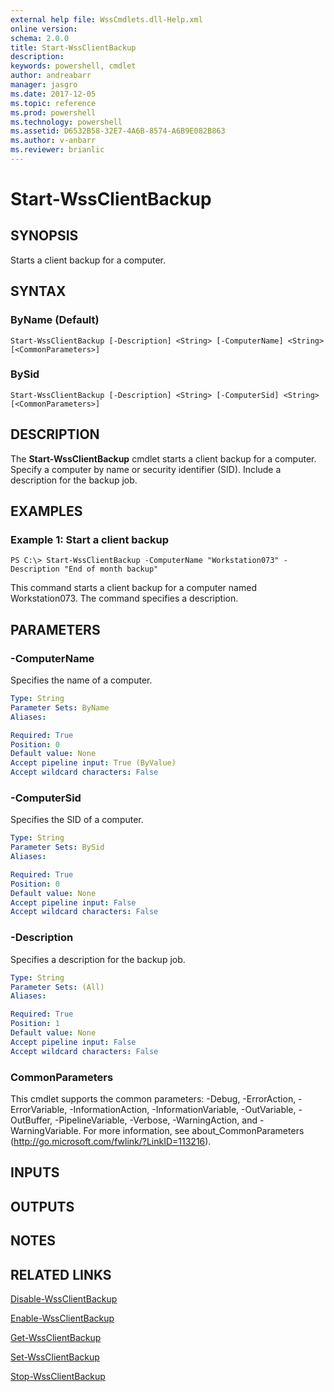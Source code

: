 ```yaml
---
external help file: WssCmdlets.dll-Help.xml
online version: 
schema: 2.0.0
title: Start-WssClientBackup
description: 
keywords: powershell, cmdlet
author: andreabarr
manager: jasgro
ms.date: 2017-12-05
ms.topic: reference
ms.prod: powershell
ms.technology: powershell
ms.assetid: D6532B58-32E7-4A6B-8574-A6B9E082B863
ms.author: v-anbarr
ms.reviewer: brianlic
---
```


# Start-WssClientBackup

## SYNOPSIS
Starts a client backup for a computer.

## SYNTAX

### ByName (Default)
```
Start-WssClientBackup [-Description] <String> [-ComputerName] <String> [<CommonParameters>]
```

### BySid
```
Start-WssClientBackup [-Description] <String> [-ComputerSid] <String> [<CommonParameters>]
```

## DESCRIPTION
The **Start-WssClientBackup** cmdlet starts a client backup for a computer.
Specify a computer by name or security identifier (SID).
Include a description for the backup job.

## EXAMPLES

### Example 1: Start a client backup
```
PS C:\> Start-WssClientBackup -ComputerName "Workstation073" -Description "End of month backup"
```

This command starts a client backup for a computer named Workstation073.
The command specifies a description.

## PARAMETERS

### -ComputerName
Specifies the name of a computer.

```yaml
Type: String
Parameter Sets: ByName
Aliases: 

Required: True
Position: 0
Default value: None
Accept pipeline input: True (ByValue)
Accept wildcard characters: False
```

### -ComputerSid
Specifies the SID of a computer.

```yaml
Type: String
Parameter Sets: BySid
Aliases: 

Required: True
Position: 0
Default value: None
Accept pipeline input: False
Accept wildcard characters: False
```

### -Description
Specifies a description for the backup job.

```yaml
Type: String
Parameter Sets: (All)
Aliases: 

Required: True
Position: 1
Default value: None
Accept pipeline input: False
Accept wildcard characters: False
```

### CommonParameters
This cmdlet supports the common parameters: -Debug, -ErrorAction, -ErrorVariable, -InformationAction, -InformationVariable, -OutVariable, -OutBuffer, -PipelineVariable, -Verbose, -WarningAction, and -WarningVariable. For more information, see about_CommonParameters (http://go.microsoft.com/fwlink/?LinkID=113216).

## INPUTS

## OUTPUTS

## NOTES

## RELATED LINKS

[Disable-WssClientBackup](./Disable-WssClientBackup.md)

[Enable-WssClientBackup](./Enable-WssClientBackup.md)

[Get-WssClientBackup](./Get-WssClientBackup.md)

[Set-WssClientBackup](./Set-WssClientBackup.md)

[Stop-WssClientBackup](./Stop-WssClientBackup.md)

